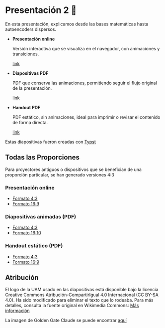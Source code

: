 # Presentación 2 🔭

En esta presentación, explicamos desde las bases matemáticas hasta autoencoders
dispersos.

- **Presentación online**

  Versión interactiva que se visualiza en el navegador, con animaciones y
  transiciones.

  [link](https://mech-interp-and-rlhf.github.io/presentacion2/)

- **Diapositivas PDF**  

  PDF que conserva las animaciones, permitiendo seguir el flujo original de la
  presentación.

  [link](https://mech-interp-and-rlhf.github.io/presentacion2/diapositivas.pdf)

- **Handout PDF**  

  PDF estático, sin animaciones, ideal para imprimir o revisar el contenido
  de forma directa.

  [link](https://mech-interp-and-rlhf.github.io/presentacion2/handout.pdf)  

Estas diapositivas fueron creadas con [Typst](https://typst.app/)


## Todas las Proporciones

Para proyectores antiguos o dispositivos que se benefician de una proporción particular, se han generado versiones 4:3

### Presentación online
- [Formato 4:3](https://mech-interp-and-rlhf.github.io/presentacion2/4-3.html)
- [Formato 16:9](https://mech-interp-and-rlhf.github.io/presentacion2/)

### Diapositivas animadas (PDF)
- [Formato 4:3](https://mech-interp-and-rlhf.github.io/presentacion2/diapositivas-4-3.pdf)
- [Formato 16:10](https://mech-interp-and-rlhf.github.io/presentacion2/diapositivas.pdf)

### Handout estático (PDF)
- [Formato 4:3](https://mech-interp-and-rlhf.github.io/presentacion2/handout-4-3.pdf)
- [Formato 16:9](https://mech-interp-and-rlhf.github.io/presentacion2/handout.pdf)



## Atribución

El logo de la UAM usado en las diapositivas está disponible bajo la licencia
Creative Commons Atribución-CompartirIgual 4.0 Internacional (CC BY-SA 4.0). Ha
sido modificado para eliminar el texto que lo rodeaba. Para más detalles,
consulta la fuente original en Wikimedia Commons:
[Más información](https://commons.wikimedia.org/wiki/File:Logo_de_la_UAM.svg)

La imagen de Golden Gate Claude se puede encontrar
[aquí](https://transformer-circuits.pub/2024/scaling-monosemanticity/)
